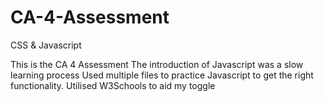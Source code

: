# CA-4-Assessment
CSS &amp; Javascript

This is the CA 4 Assessment
The introduction of Javascript was a slow learning process
Used multiple files to practice Javascript to get the right functionality.
Utilised W3Schools to aid my toggle

